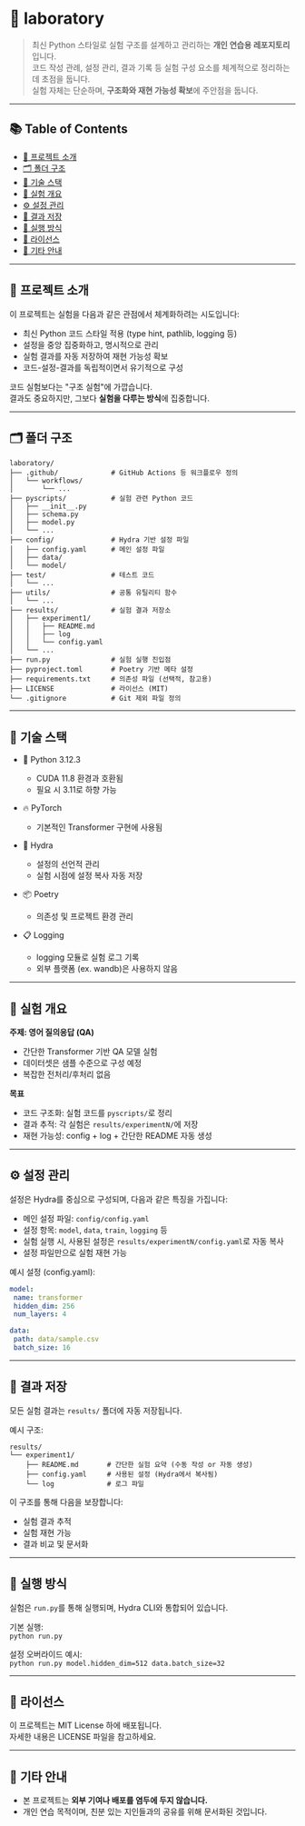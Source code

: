 # 🧪 laboratory <!-- omit in toc -->

> 최신 Python 스타일로 실험 구조를 설계하고 관리하는 **개인 연습용 레포지토리**입니다.  
> 코드 작성 관례, 설정 관리, 결과 기록 등 실험 구성 요소를 체계적으로 정리하는 데 초점을 둡니다.  
> 실험 자체는 단순하며, **구조화와 재현 가능성 확보**에 주안점을 둡니다.

---

## 📚 Table of Contents <!-- omit in toc -->

- [🧭 프로젝트 소개](#-프로젝트-소개)
- [🗂 폴더 구조](#-폴더-구조)
- [🧰 기술 스택](#-기술-스택)
- [🧠 실험 개요](#-실험-개요)
- [⚙️ 설정 관리](#️-설정-관리)
- [📁 결과 저장](#-결과-저장)
- [🚀 실행 방식](#-실행-방식)
- [📄 라이선스](#-라이선스)
- [🙋 기타 안내](#-기타-안내)

---

## 🧭 프로젝트 소개

이 프로젝트는 실험을 다음과 같은 관점에서 체계화하려는 시도입니다:

- 최신 Python 코드 스타일 적용 (type hint, pathlib, logging 등)
- 설정을 중앙 집중화하고, 명시적으로 관리
- 실험 결과를 자동 저장하여 재현 가능성 확보
- 코드-설정-결과를 독립적이면서 유기적으로 구성

코드 실험보다는 "구조 실험"에 가깝습니다.  
결과도 중요하지만, 그보다 **실험을 다루는 방식**에 집중합니다.

---

## 🗂 폴더 구조
```
laboratory/
├── .github/             # GitHub Actions 등 워크플로우 정의  
│   └── workflows/  
│       └── ...  
├── pyscripts/           # 실험 관련 Python 코드  
│   ├── __init__.py  
│   ├── schema.py  
│   ├── model.py  
│   └── ...  
├── config/              # Hydra 기반 설정 파일  
│   ├── config.yaml      # 메인 설정 파일  
│   ├── data/  
│   └── model/  
├── test/                # 테스트 코드  
│   └── ...  
├── utils/               # 공통 유틸리티 함수  
│   └── ...  
├── results/             # 실험 결과 저장소  
│   ├── experiment1/  
│   │   ├── README.md  
│   │   ├── log  
│   │   └── config.yaml  
│   └── ...  
├── run.py               # 실험 실행 진입점  
├── pyproject.toml       # Poetry 기반 메타 설정  
├── requirements.txt     # 의존성 파일 (선택적, 참고용)  
├── LICENSE              # 라이선스 (MIT)  
└── .gitignore           # Git 제외 파일 정의  
```
---

## 🧰 기술 스택

- 🐍 Python 3.12.3  
  - CUDA 11.8 환경과 호환됨  
  - 필요 시 3.11로 하향 가능

- 🔥 PyTorch  
  - 기본적인 Transformer 구현에 사용됨

- 🧪 Hydra  
  - 설정의 선언적 관리  
  - 실험 시점에 설정 복사 자동 저장

- 📦 Poetry  
  - 의존성 및 프로젝트 환경 관리

- 📋 Logging  
  - logging 모듈로 실험 로그 기록  
  - 외부 플랫폼 (ex. wandb)은 사용하지 않음

---

## 🧠 실험 개요

**주제: 영어 질의응답 (QA)**  
- 간단한 Transformer 기반 QA 모델 실험  
- 데이터셋은 샘플 수준으로 구성 예정  
- 복잡한 전처리/후처리 없음  

**목표**  
- 코드 구조화: 실험 코드를 `pyscripts/`로 정리  
- 결과 추적: 각 실험은 `results/experimentN/`에 저장  
- 재현 가능성: config + log + 간단한 README 자동 생성  

---

## ⚙️ 설정 관리

설정은 Hydra를 중심으로 구성되며, 다음과 같은 특징을 가집니다:

- 메인 설정 파일: `config/config.yaml`
- 설정 항목: `model`, `data`, `train`, `logging` 등
- 실험 실행 시, 사용된 설정은 `results/experimentN/config.yaml`로 자동 복사
- 설정 파일만으로 실험 재현 가능

예시 설정 (config.yaml):  
```yaml
model:  
 name: transformer  
 hidden_dim: 256  
 num_layers: 4  

data:  
 path: data/sample.csv  
 batch_size: 16  
```
---

## 📁 결과 저장

모든 실험 결과는 `results/` 폴더에 자동 저장됩니다.

예시 구조:  
```
results/  
└── experiment1/  
    ├── README.md       # 간단한 실험 요약 (수동 작성 or 자동 생성)  
    ├── config.yaml     # 사용된 설정 (Hydra에서 복사됨)  
    └── log             # 로그 파일  
```

이 구조를 통해 다음을 보장합니다:  
- 실험 결과 추적  
- 실험 재현 가능  
- 결과 비교 및 문서화  

---

## 🚀 실행 방식

실험은 `run.py`를 통해 실행되며, Hydra CLI와 통합되어 있습니다.

기본 실행:  
```python run.py```

설정 오버라이드 예시:  
```python run.py model.hidden_dim=512 data.batch_size=32```

---

## 📄 라이선스

이 프로젝트는 MIT License 하에 배포됩니다.  
자세한 내용은 LICENSE 파일을 참고하세요.

---

## 🙋 기타 안내

- 본 프로젝트는 **외부 기여나 배포를 염두에 두지 않습니다.**
- 개인 연습 목적이며, 친분 있는 지인들과의 공유를 위해 문서화된 것입니다.
